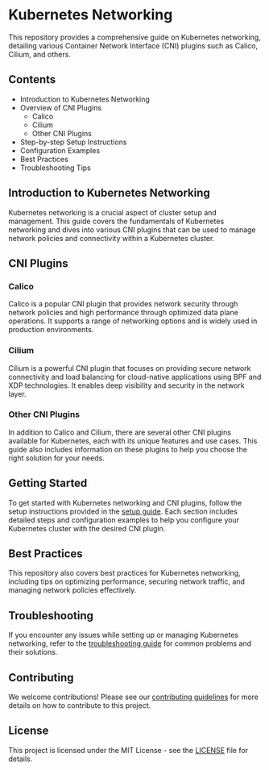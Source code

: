 # Kubernetes Networking

This repository provides a comprehensive guide on Kubernetes networking, detailing various Container Network Interface (CNI) plugins such as Calico, Cilium, and others.

## Contents

- Introduction to Kubernetes Networking
- Overview of CNI Plugins
    - Calico
    - Cilium
    - Other CNI Plugins
- Step-by-step Setup Instructions
- Configuration Examples
- Best Practices
- Troubleshooting Tips

## Introduction to Kubernetes Networking

Kubernetes networking is a crucial aspect of cluster setup and management. This guide covers the fundamentals of Kubernetes networking and dives into various CNI plugins that can be used to manage network policies and connectivity within a Kubernetes cluster.

## CNI Plugins

### Calico

Calico is a popular CNI plugin that provides network security through network policies and high performance through optimized data plane operations. It supports a range of networking options and is widely used in production environments.

### Cilium

Cilium is a powerful CNI plugin that focuses on providing secure network connectivity and load balancing for cloud-native applications using BPF and XDP technologies. It enables deep visibility and security in the network layer.

### Other CNI Plugins

In addition to Calico and Cilium, there are several other CNI plugins available for Kubernetes, each with its unique features and use cases. This guide also includes information on these plugins to help you choose the right solution for your needs.

## Getting Started

To get started with Kubernetes networking and CNI plugins, follow the setup instructions provided in the [setup guide](./docs/setup.md). Each section includes detailed steps and configuration examples to help you configure your Kubernetes cluster with the desired CNI plugin.

## Best Practices

This repository also covers best practices for Kubernetes networking, including tips on optimizing performance, securing network traffic, and managing network policies effectively.

## Troubleshooting

If you encounter any issues while setting up or managing Kubernetes networking, refer to the [troubleshooting guide](./docs/troubleshooting.md) for common problems and their solutions.

## Contributing

We welcome contributions! Please see our [contributing guidelines](./CONTRIBUTING.md) for more details on how to contribute to this project.

## License

This project is licensed under the MIT License - see the [LICENSE](./LICENSE) file for details.